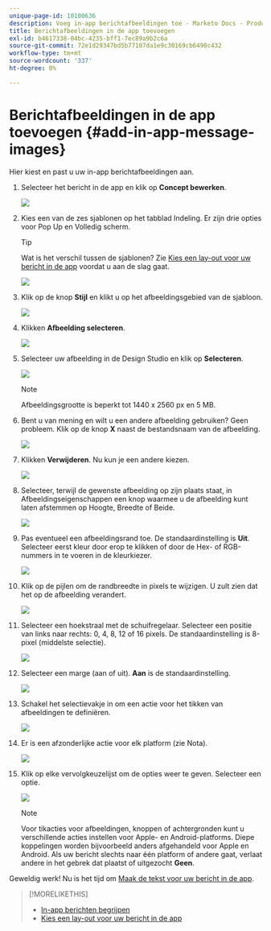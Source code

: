 ```yaml
---
unique-page-id: 10100636
description: Voeg in-app berichtafbeeldingen toe - Marketo Docs - Productdocumentatie
title: Berichtafbeeldingen in de app toevoegen
exl-id: b4617338-04bc-4235-bff1-7ec89a9b2c6a
source-git-commit: 72e1d29347bd5b77107da1e9c30169cb6490c432
workflow-type: tm+mt
source-wordcount: '337'
ht-degree: 0%

---
```


# Berichtafbeeldingen in de app toevoegen {#add-in-app-message-images}

Hier kiest en past u uw in-app berichtafbeeldingen aan.

1. Selecteer het bericht in de app en klik op **Concept bewerken**.

   ![](assets/image2016-5-4-10-3a20-3a14.png)

1. Kies een van de zes sjablonen op het tabblad Indeling. Er zijn drie opties voor Pop Up en Volledig scherm.

   >[!TIP]
   >
   >Wat is het verschil tussen de sjablonen? Zie [Kies een lay-out voor uw bericht in de app](/help/marketo/product-docs/mobile-marketing/in-app-messages/creating-in-app-messages/choose-a-layout-for-your-in-app-message.md) voordat u aan de slag gaat.

   ![](assets/image2016-5-4-10-3a21-3a33.png)

1. Klik op de knop **Stijl** en klikt u op het afbeeldingsgebied van de sjabloon.

   ![](assets/image2016-5-3-16-3a53-3a23.png)

1. Klikken **Afbeelding selecteren**.

   ![](assets/image2016-5-6-8-3a53-3a55.png)

1. Selecteer uw afbeelding in de Design Studio en klik op **Selecteren**.

   ![](assets/image2016-5-6-8-3a58-3a40.png)

   >[!NOTE]
   >
   >Afbeeldingsgrootte is beperkt tot 1440 x 2560 px en 5 MB.

1. Bent u van mening en wilt u een andere afbeelding gebruiken? Geen probleem. Klik op de knop **X** naast de bestandsnaam van de afbeelding.

   ![](assets/image2016-5-6-9-3a0-3a16.png)

1. Klikken **Verwijderen**. Nu kun je een andere kiezen.

   ![](assets/image2016-5-6-9-3a1-3a3.png)

1. Selecteer, terwijl de gewenste afbeelding op zijn plaats staat, in Afbeeldingseigenschappen een knop waarmee u de afbeelding kunt laten afstemmen op Hoogte, Breedte of Beide.

   ![](assets/image2016-5-6-9-3a4-3a47.png)

1. Pas eventueel een afbeeldingsrand toe. De standaardinstelling is **Uit**. Selecteer eerst kleur door erop te klikken of door de Hex- of RGB-nummers in te voeren in de kleurkiezer.

   ![](assets/image2016-5-6-9-3a9-3a0.png)

1. Klik op de pijlen om de randbreedte in pixels te wijzigen. U zult zien dat het op de afbeelding verandert.

   ![](assets/image2016-5-6-9-3a35-3a43.png)

1. Selecteer een hoekstraal met de schuifregelaar. Selecteer een positie van links naar rechts: 0, 4, 8, 12 of 16 pixels. De standaardinstelling is 8-pixel (middelste selectie).

   ![](assets/image2016-5-6-9-3a39-3a28.png)

1. Selecteer een marge (aan of uit). **Aan** is de standaardinstelling.

   ![](assets/image2016-5-6-9-3a42-3a15.png)

1. Schakel het selectievakje in om een actie voor het tikken van afbeeldingen te definiëren.

   ![](assets/image2016-5-6-9-3a48-3a58.png)

1. Er is een afzonderlijke actie voor elk platform (zie Nota).

   ![](assets/image2016-5-6-9-3a50-3a15.png)

1. Klik op elke vervolgkeuzelijst om de opties weer te geven. Selecteer een optie.

   ![](assets/image2016-5-6-9-3a52-3a41.png)

   >[!NOTE]
   >
   >Voor tikacties voor afbeeldingen, knoppen of achtergronden kunt u verschillende acties instellen voor Apple- en Android-platforms. Diepe koppelingen worden bijvoorbeeld anders afgehandeld voor Apple en Android. Als uw bericht slechts naar één platform of andere gaat, verlaat andere in het gebrek dat plaatst of uitgezocht **Geen**.

Geweldig werk! Nu is het tijd om [Maak de tekst voor uw bericht in de app](/help/marketo/product-docs/mobile-marketing/in-app-messages/creating-in-app-messages/create-in-app-message-text.md).

>[!MORELIKETHIS]
>
>* [In-app berichten begrijpen](/help/marketo/product-docs/mobile-marketing/in-app-messages/understanding-in-app-messages.md)
>* [Kies een lay-out voor uw bericht in de app](/help/marketo/product-docs/mobile-marketing/in-app-messages/creating-in-app-messages/choose-a-layout-for-your-in-app-message.md)

